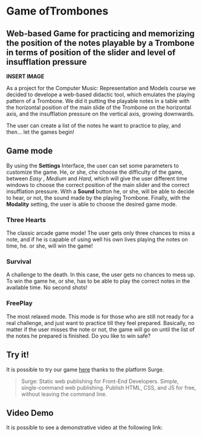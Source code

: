 # Game ofTrombones
## Web-based Game for practicing and memorizing the position of the notes playable by a Trombone in terms of position of the slider and level of insufflation pressure

**INSERT IMAGE**

As a project for the Computer Music: Representation and Models course we decided to develope a web-based didactic tool, which emulates the playing pattern of a Trombone. We did it putting the playable notes in a table with the horizontal position of the main slide of the Trombone on the horizontal axis, and the insufflation pressure on the vertical axis, growing downwards.

The user can create a list of the notes he want to practice to play, and then... let the games begin!

## Game mode

By using the **Settings** Interface, the user can set some parameters to customize the game. He, or she, che choose the difficulty of the game, between *Easy*
, *Medium* and *Hard*, which will give the user different time windows to choose the correct position of the main slider and the correct insufflation pressure. With a **Sound** button he, or she, will be able to decide to hear, or not, the sound made by the playing Trombone. Finally, with the **Modality** setting, the user is able to choose the desired game mode.

### Three Hearts

The classic arcade game mode! The user gets only three chances to miss a note, and if he is capable of using well his own lives playing the notes on time, he. or she, will win the game!

### Survival

A challenge to the death. In this case, the user gets no chances to mess up. To win the game he, or she, has to be able to play the correct notes in the available time. No second shots!

### FreePlay

The most relaxed mode. This mode is for those who are still not ready for a real challenge, and just want to practice till they feel prepared. Basically, no matter if the user misses the note or not, the game will go on until the list of the notes he prepared is finished. Do you like to win safe? 

## Try it!

It is possible to try our game [here]() thanks to the platform Surge.

>Surge: Static web publishing for Front-End Developers. Simple, single-command web publishing. Publish HTML, CSS, and JS for free, without leaving the command line.

## Video Demo

It is possible to see a demonstrative video at the following link: 

